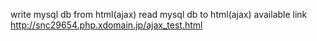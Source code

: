 write mysql db from  html(ajax)
read mysql db to html(ajax)
available link http://snc29654.php.xdomain.jp/ajax_test.html